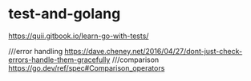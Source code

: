 # test-and-golang


https://quii.gitbook.io/learn-go-with-tests/

///error handling
https://dave.cheney.net/2016/04/27/dont-just-check-errors-handle-them-gracefully
///comparison 
https://go.dev/ref/spec#Comparison_operators
